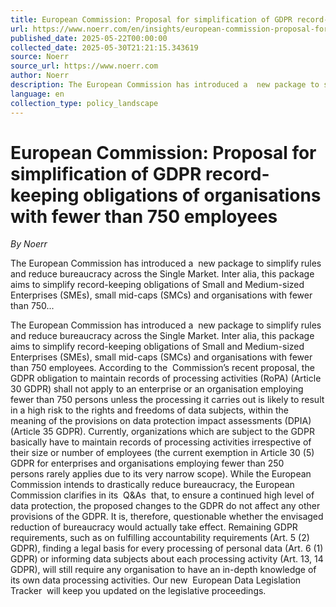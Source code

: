```yaml
---
title: European Commission: Proposal for simplification of GDPR record-keeping obligations of organisations with fewer than 750 employees
url: https://www.noerr.com/en/insights/european-commission-proposal-for-simplification-of-gdpr-record-keeping-obligations-of-organisations-with-fewer-than-750-employees
published_date: 2025-05-22T00:00:00
collected_date: 2025-05-30T21:21:15.343619
source: Noerr
source_url: https://www.noerr.com
author: Noerr
description: The European Commission has introduced a  new package to simplify rules and reduce bureaucracy across the Single Market. Inter alia, this package aims to simplify record-keeping obligations of Small and Medium-sized Enterprises (SMEs), small mid-caps (SMCs) and organisations with fewer than 750...
language: en
collection_type: policy_landscape
---
```


# European Commission: Proposal for simplification of GDPR record-keeping obligations of organisations with fewer than 750 employees

*By Noerr*

The European Commission has introduced a  new package to simplify rules and reduce bureaucracy across the Single Market. Inter alia, this package aims to simplify record-keeping obligations of Small and Medium-sized Enterprises (SMEs), small mid-caps (SMCs) and organisations with fewer than 750...

The European Commission has introduced a  new package to simplify rules and reduce bureaucracy across the Single Market. Inter alia, this package aims to simplify record-keeping obligations of Small and Medium-sized Enterprises (SMEs), small mid-caps (SMCs) and organisations with fewer than 750 employees. 
 According to the  Commission’s recent proposal, the GDPR obligation to maintain records of processing activities (RoPA) (Article 30 GDPR) shall not apply to an enterprise or an organisation employing fewer than 750 persons unless the processing it carries out is likely to result in a high risk to the rights and freedoms of data subjects, within the meaning of the provisions on data protection impact assessments (DPIA) (Article 35 GDPR). Currently, organizations which are subject to the GDPR basically have to maintain records of processing activities irrespective of their size or number of employees (the current exemption in Article 30 (5) GDPR for enterprises and organisations employing fewer than 250 persons rarely applies due to its very narrow scope). 
 While the European Commission intends to drastically reduce bureaucracy, the European Commission clarifies in its  Q&amp;As  that, to ensure a continued high level of data protection, the proposed changes to the GDPR do not affect any other provisions of the GDPR. It is, therefore, questionable whether the envisaged reduction of bureaucracy would actually take effect. Remaining GDPR requirements, such as on fulfilling accountability requirements (Art. 5 (2) GDPR), finding a legal basis for every processing of personal data (Art. 6 (1) GDPR) or informing data subjects about each processing activity (Art. 13, 14 GDPR), will still require any organisation to have an in-depth knowledge of its own data processing activities. 
 Our new  European Data Legislation Tracker  will keep you updated on the legislative proceedings.